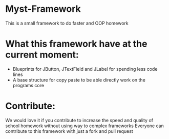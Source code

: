# Myst-Framework
This is a small framework to do faster and OOP homework

# What this framework have at the current moment:
- Blueprints for JButton, JTextField and JLabel for spending less code lines
- A base structure for copy paste to be able directly work on the programs core 

# Contribute:
We would love it if you contribute to increase the speed and quality of school homework without using way to complex frameworks
Everyone can contribute to this framework with just a fork and pull request

